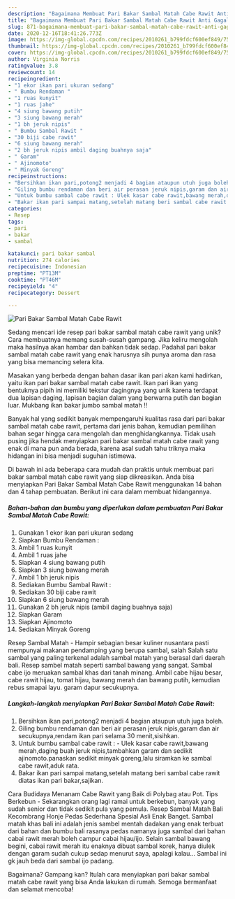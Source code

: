 ```yaml
---
description: "Bagaimana Membuat Pari Bakar Sambal Matah Cabe Rawit Anti Gagal"
title: "Bagaimana Membuat Pari Bakar Sambal Matah Cabe Rawit Anti Gagal"
slug: 871-bagaimana-membuat-pari-bakar-sambal-matah-cabe-rawit-anti-gagal
date: 2020-12-16T18:41:26.773Z
image: https://img-global.cpcdn.com/recipes/2010261_b799fdcf600ef849/751x532cq70/pari-bakar-sambal-matah-cabe-rawit-foto-resep-utama.jpg
thumbnail: https://img-global.cpcdn.com/recipes/2010261_b799fdcf600ef849/751x532cq70/pari-bakar-sambal-matah-cabe-rawit-foto-resep-utama.jpg
cover: https://img-global.cpcdn.com/recipes/2010261_b799fdcf600ef849/751x532cq70/pari-bakar-sambal-matah-cabe-rawit-foto-resep-utama.jpg
author: Virginia Norris
ratingvalue: 3.8
reviewcount: 14
recipeingredient:
- "1 ekor ikan pari ukuran sedang"
- " Bumbu Rendaman "
- "1 ruas kunyit"
- "1 ruas jahe"
- "4 siung bawang putih"
- "3 siung bawang merah"
- "1 bh jeruk nipis"
- " Bumbu Sambal Rawit "
- "30 biji cabe rawit"
- "6 siung bawang merah"
- "2 bh jeruk nipis ambil daging buahnya saja"
- " Garam"
- " Ajinomoto"
- " Minyak Goreng"
recipeinstructions:
- "Bersihkan ikan pari,potong2 menjadi 4 bagian ataupun utuh juga boleh."
- "Giling bumbu rendaman dan beri air perasan jeruk nipis,garam dan air secukupnya,rendam ikan pari selama 30 menit,sisihkan."
- "Untuk bumbu sambal cabe rawit : Ulek kasar cabe rawit,bawang merah,daging buah jeruk nipis,tambahkan garam dan sedikit ajinomoto.panaskan sedikit minyak goreng,lalu siramkan ke sambal cabe rawit,aduk rata."
- "Bakar ikan pari sampai matang,setelah matang beri sambal cabe rawit diatas ikan pari bakar,sajikan."
categories:
- Resep
tags:
- pari
- bakar
- sambal

katakunci: pari bakar sambal 
nutrition: 274 calories
recipecuisine: Indonesian
preptime: "PT13M"
cooktime: "PT46M"
recipeyield: "4"
recipecategory: Dessert

---
```



![Pari Bakar Sambal Matah Cabe Rawit](https://img-global.cpcdn.com/recipes/2010261_b799fdcf600ef849/751x532cq70/pari-bakar-sambal-matah-cabe-rawit-foto-resep-utama.jpg)

Sedang mencari ide resep pari bakar sambal matah cabe rawit yang unik? Cara membuatnya memang susah-susah gampang. Jika keliru mengolah maka hasilnya akan hambar dan bahkan tidak sedap. Padahal pari bakar sambal matah cabe rawit yang enak harusnya sih punya aroma dan rasa yang bisa memancing selera kita.

Masakan yang berbeda dengan bahan dasar ikan pari akan kami hadirkan, yaitu ikan pari bakar sambal matah cabe rawit. Ikan pari ikan yang bentuknya pipih ini memiliki tekstur dagingnya yang unik karena terdapat dua lapisan daging, lapisan bagian dalam yang berwarna putih dan bagian luar. Mukbang ikan bakar jumbo sambal matah !!

Banyak hal yang sedikit banyak mempengaruhi kualitas rasa dari pari bakar sambal matah cabe rawit, pertama dari jenis bahan, kemudian pemilihan bahan segar hingga cara mengolah dan menghidangkannya. Tidak usah pusing jika hendak menyiapkan pari bakar sambal matah cabe rawit yang enak di mana pun anda berada, karena asal sudah tahu triknya maka hidangan ini bisa menjadi suguhan istimewa.


Di bawah ini ada beberapa cara mudah dan praktis untuk membuat pari bakar sambal matah cabe rawit yang siap dikreasikan. Anda bisa menyiapkan Pari Bakar Sambal Matah Cabe Rawit menggunakan 14 bahan dan 4 tahap pembuatan. Berikut ini cara dalam membuat hidangannya.

<!--inarticleads1-->

##### Bahan-bahan dan bumbu yang diperlukan dalam pembuatan Pari Bakar Sambal Matah Cabe Rawit:

1. Gunakan 1 ekor ikan pari ukuran sedang
1. Siapkan  Bumbu Rendaman :
1. Ambil 1 ruas kunyit
1. Ambil 1 ruas jahe
1. Siapkan 4 siung bawang putih
1. Siapkan 3 siung bawang merah
1. Ambil 1 bh jeruk nipis
1. Sediakan  Bumbu Sambal Rawit :
1. Sediakan 30 biji cabe rawit
1. Siapkan 6 siung bawang merah
1. Gunakan 2 bh jeruk nipis (ambil daging buahnya saja)
1. Siapkan  Garam
1. Siapkan  Ajinomoto
1. Sediakan  Minyak Goreng


Resep Sambal Matah - Hampir sebagian besar kuliner nusantara pasti mempunyai makanan pendamping yang berupa sambal, salah Salah satu sambal yang paling terkenal adalah sambal matah yang berasal dari daerah bali. Resep sambel matah seperti sambal bawang yang sangat. Sambal cabe ijo meruakan sambal khas dari tanah minang. Ambil cabe hijau besar, cabe rawit hijau, tomat hijau, bawang merah dan bawang putih, kemudian rebus smapai layu. garam dapur secukupnya. 

<!--inarticleads2-->

##### Langkah-langkah menyiapkan Pari Bakar Sambal Matah Cabe Rawit:

1. Bersihkan ikan pari,potong2 menjadi 4 bagian ataupun utuh juga boleh.
1. Giling bumbu rendaman dan beri air perasan jeruk nipis,garam dan air secukupnya,rendam ikan pari selama 30 menit,sisihkan.
1. Untuk bumbu sambal cabe rawit : - Ulek kasar cabe rawit,bawang merah,daging buah jeruk nipis,tambahkan garam dan sedikit ajinomoto.panaskan sedikit minyak goreng,lalu siramkan ke sambal cabe rawit,aduk rata.
1. Bakar ikan pari sampai matang,setelah matang beri sambal cabe rawit diatas ikan pari bakar,sajikan.


Cara Budidaya Menanam Cabe Rawit yang Baik di Polybag atau Pot. Tips Berkebun - Sekarangkan orang lagi ramai untuk berkebun, banyak yang sudah senior dan tidak sedikit pula yang pemula. Resep Sambal Matah Bali Kecombrang Honje Pedas Sederhana Spesial Asli Enak Banget. Sambal matah khas bali ini adalah jenis sambel mentah dadakan yang enak terbuat dari bahan dan bumbu bali rasanya pedas namanya juga sambal dari bahan cabai rawit merah boleh campur cabai hijau/ijo. Selain sambal bawang begini, cabai rawit merah itu enaknya dibuat sambal korek, hanya diulek dengan garam sudah cukup sedap menurut saya, apalagi kalau… Sambal ini gk jauh beda dari sambal ijo padang. 

Bagaimana? Gampang kan? Itulah cara menyiapkan pari bakar sambal matah cabe rawit yang bisa Anda lakukan di rumah. Semoga bermanfaat dan selamat mencoba!
